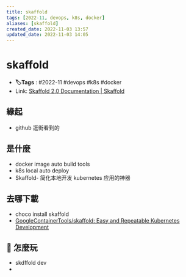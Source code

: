 ```yaml
---
title: skaffold
tags: [2022-11, devops, k8s, docker]
aliases: [skaffold]
created_date: 2022-11-03 13:57
updated_date: 2022-11-03 14:05
---
```


# skaffold

- **🏷️Tags** :   #2022-11 #devops  #k8s #docker
- Link: [Skaffold 2.0 Documentation | Skaffold](https://skaffold.dev/docs/)

## 緣起

- github 逛街看到的

## 是什麼

- docker image auto build tools 
- k8s local auto deploy
- Skaffold- 简化本地开发 kubernetes 应用的神器

## 去哪下載

- choco install skaffold
- [GoogleContainerTools/skaffold: Easy and Repeatable Kubernetes Development](https://github.com/GoogleContainerTools/skaffold)

## 📝 怎麼玩

- skdffold dev
- 
